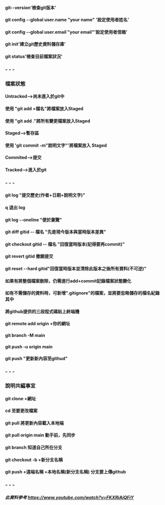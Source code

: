 #### git--version'檢查git版本'
#### git config --global user.name "your name" '設定使用者姓名'
#### git config --global user.email "your email"'設定使用者信箱'
#### git init'建立git歷史資料儲存庫'
#### git status'檢查目前檔案狀況'
### - - -
### 檔案狀態
#### Untracked-->尚未進入於git中
####    使用 "git add +檔名"將檔案放入Staged  
####    使用 "git add ."將所有變更檔案放入Staged  
#### Staged-->暫存區
####    使用 'git commit -m"說明文字"'將檔案放入  Staged    
#### Commited-->提交
#### Tracked-->進入於git
### - - -
#### git log "提交歷史(作者+日期+說明文字)"
#### q 退出 log
#### git log --oneline "便於瀏覽"
#### git diff gitid -- 檔名 "先是現今版本與當時版本差異"
#### git checkout gitid -- 檔名 "回復當時版本(記得要再commit)"
#### git revert gitid 撤銷提交
#### git reset --hard gitid"回復當時版本並清除此版本之後所有資料(不可逆)"
#### 如果有將整個檔案刪除，仍需進行add+commit記錄檔案狀態變化
#### 如有不需儲存的資料時，可新增".gitignore"的檔案，並將要忽略儲存的檔名紀錄其中
#### 將github提供的三段程式碼貼上終端機
#### git remote add origin +你的網址
#### git branch -M main
#### git push -u origin main
#### git push "更新新內容至githud"
### - - -
### 說明共編事宜
#### git clone +網址
#### cd 至要更改檔案 
#### git pull 將更新內容載入本地端
#### git pull origin main 動手前，先同步
#### git branch 知道自己所在分支
#### git checkout -b +新分支名稱
#### git push +遠端名稱 +本地名稱(新分支名稱) 分支要上傳github
### - - -
##### 此資料參考 https://www.youtube.com/watch?v=FKXRiAiQFiY

